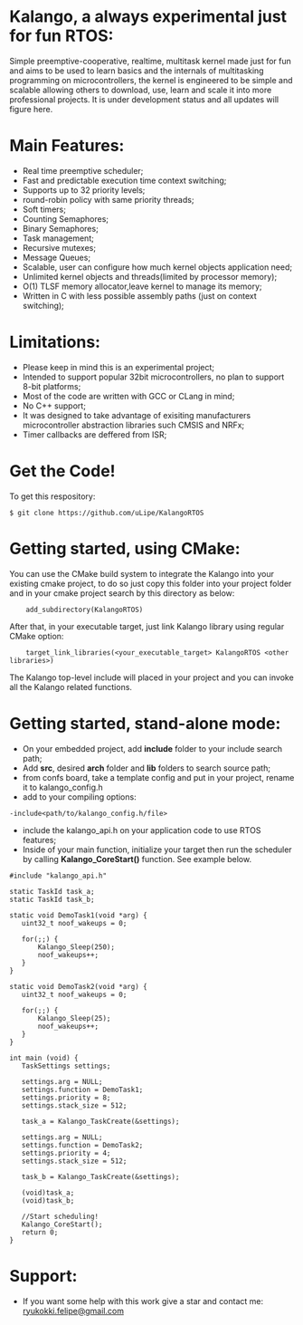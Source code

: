 # Kalango, a always experimental just for fun RTOS:
Simple preemptive-cooperative, realtime, multitask kernel made just for fun and aims to be used
to learn basics and the internals of multitasking programming on microcontrollers, the kernel
is engineered to be simple and scalable allowing others to download, use, learn and scale it
into more professional projects. It is under development status and all updates will
figure here.

# Main Features:
- Real time preemptive scheduler;
- Fast and predictable execution time context switching;
- Supports up to 32 priority levels;
- round-robin policy with same priority threads;
- Soft timers;
- Counting Semaphores;
- Binary Semaphores;
- Task management;
- Recursive mutexes;
- Message Queues;
- Scalable, user can configure how much kernel objects application need;
- Unlimited kernel objects and threads(limited by processor memory);
- O(1) TLSF memory allocator,leave kernel to manage its memory;
- Written in C with less possible assembly paths (just on context switching);

# Limitations:
- Please keep in mind this is an experimental project;
- Intended to support popular 32bit microcontrollers, no plan to support 8-bit platforms;
- Most of the code are written with GCC or CLang in mind;
- No C++ support;
- It was designed to take advantage of exisiting manufacturers microcontroller abstraction libraries
such CMSIS and NRFx;
- Timer callbacks are deffered from ISR;

# Get the Code!
To get this respository:
 ```
 $ git clone https://github.com/uLipe/KalangoRTOS
 ```

# Getting started, using CMake:
You can use the CMake build system to integrate the Kalango into your existing cmake project, 
to do so just copy this folder into your project folder and in your cmake project search by this directory
as below:

```
    add_subdirectory(KalangoRTOS)
```

After that, in your executable target, just link Kalango library using regular CMake option:

```
    target_link_libraries(<your_executable_target> KalangoRTOS <other libraries>)
```

The Kalango top-level include will placed in your project and you can invoke all the Kalango related
functions.

# Getting started, stand-alone mode:
- On your embedded project, add <b>include</b> folder to your include search path;
- Add <b>src</b>, desired <b>arch</b> folder and <b>lib</b> folders to search source path;
- from confs board, take a template config and put in your project, rename it to kalango_config.h
- add to your compiling options:

 ```
 -include<path/to/kalango_config.h/file>
 ```

- include the kalango_api.h on your application code to use RTOS features;
- Inside of your main function, initialize your target then run the scheduler by calling
  <b>Kalango_CoreStart()</b> function. See example below.
 
 ```
#include "kalango_api.h"

static TaskId task_a; 
static TaskId task_b; 

static void DemoTask1(void *arg) {
    uint32_t noof_wakeups = 0;
    
    for(;;) {
        Kalango_Sleep(250);
        noof_wakeups++;
    }
}

static void DemoTask2(void *arg) {
    uint32_t noof_wakeups = 0;

    for(;;) {
        Kalango_Sleep(25);
        noof_wakeups++;
    }
}

int main (void) {
    TaskSettings settings;

    settings.arg = NULL;
    settings.function = DemoTask1;
    settings.priority = 8;
    settings.stack_size = 512;

    task_a = Kalango_TaskCreate(&settings);
    
    settings.arg = NULL;
    settings.function = DemoTask2;
    settings.priority = 4;
    settings.stack_size = 512;

    task_b = Kalango_TaskCreate(&settings);

    (void)task_a;
    (void)task_b;

    //Start scheduling!
    Kalango_CoreStart();
    return 0;
}

```

# Support:
- If you want some help with this work give a star and contact me: ryukokki.felipe@gmail.com




